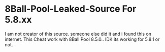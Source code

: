 # 8Ball-Pool-Leaked-Source For 5.8.xx





I am not creator of this source. someone else did it and i found this on internet. This Cheat work with 8Ball Pool 8.5.0.. IDK its working for 5.8.1 or not.
